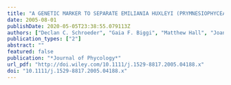```yaml
---
title: "A GENETIC MARKER TO SEPARATE EMILIANIA HUXLEYI (PRYMNESIOPHYCEAE) MORPHOTYPES1"
date: 2005-08-01
publishDate: 2020-05-05T23:38:55.079113Z
authors: ["Declan C. Schroeder", "Gaia F. Biggi", "Matthew Hall", "Joanne Davy", "Joaquin Martinez Martinez", "Anthony J. Richardson", "Gillian Malin", "William H. Wilson"]
publication_types: ["2"]
abstract: ""
featured: false
publication: "*Journal of Phycology*"
url_pdf: "http://doi.wiley.com/10.1111/j.1529-8817.2005.04188.x"
doi: "10.1111/j.1529-8817.2005.04188.x"
---
```


